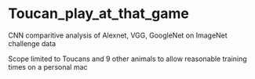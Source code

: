 # Toucan_play_at_that_game
CNN comparitive analysis of Alexnet, VGG, GoogleNet on ImageNet challenge data

Scope limited to Toucans and 9 other animals to allow reasonable training times on a personal mac

